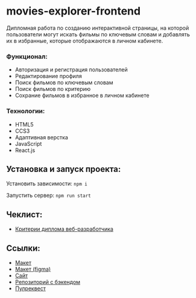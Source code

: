 # movies-explorer-frontend

Дипломная работа по созданию интерактивной страницы, на которой пользователи могут искать фильмы по ключевым словам и добавлять их в избранные, которые отображаются в личном кабинете.

### Функционал:
+ Авторизация и регистрация пользователей
+ Редактирование профиля
+ Поиск фильмов по ключевым словам
+ Поиск фильмов по критерию
+ Сохрание фильмов в избранное в личном кабинете

### Технологии:
+ HTML5
+ CCS3
+ Адаптивная верстка
+ JavaScript
+ React.js

## Установка и запуск проекта:
Установить зависимости: `npm i`

Запустить сервер: `npm run start`

## Чеклист:
+ [Критерии диплома веб-разработчика](https://code.s3.yandex.net/web-developer/static/new-program/web-diploma-criteria-2.0/index.html)

## Ссылки:
+ [Макет](https://disk.yandex.ru/d/kzk2eWiE3FQDYQ)
+ [Макет (figma)](https://www.figma.com/file/qztvmlHt7yFPhmBqCdHGqZ/Diplom?type=design&node-id=891%3A3857&t=4nLjFiOPe8nlDKV5-1)
+ [Cайт](https://movies.exp.nomoredomains.monster)
+ [Репозиторий с бэкендом](https://github.com/Anpanman4/movies-explorer-api)
+ [Пулреквест](https://github.com/Anpanman4/movies-explorer-frontend/pull/2)
